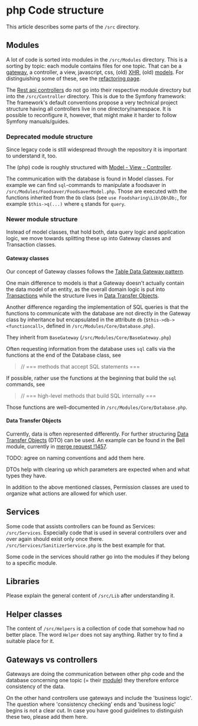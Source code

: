# php Code structure
This article describes some parts of the `/src` directory.

## Modules

A lot of code is sorted into modules in the `/src/Modules` directory.
This is a sorting by topic: each module contains files for one topic.
That can be a [gateway](#gateway-classes-vs-models),
a controller, a view, javascript, css, (old) [XHR](requests.md#xhr),
(old) [models](#deprecated-code-structure). For distinguishing
some of these, see the [refactoring page](refactor.md#back-end).

The [Rest api controllers](requests.md#rest-api) do not go into
their respective module directory but into the `/src/Controller`
directory. This is due to the Symfony framework: The framework's
default conventions propose a very technical project structure
having all controllers live in one directory/namespace. It is
possible to reconfigure it, however, that might make it harder
to follow Symfony manuals/guides. 


### Deprecated module structure

Since legacy code is still widespread through the repository it is important to understand it, too.

The (php) code is roughly structured with [Model - View - Controller](https://en.wikipedia.org/wiki/Model%E2%80%93view%E2%80%93controller).

The communication with the database is found in Model classes.
For example we can find `sql`-commands to manipulate a foodsaver in `/src/Modules/Foodsaver/FoodsaverModel.php`.
Those are executed with the functions inherited from the `Db` class (see `use Foodsharing\Lib\Db\Db;`, for example `$this->q(...)` where `q` stands for `query`.

### Newer module structure

Instead of model classes, that hold both, data query logic and application logic, we move towards splitting these up
into Gateway classes and Transaction classes.

#### Gateway classes

Our concept of Gateway classes follows the [Table Data Gateway pattern](https://www.martinfowler.com/eaaCatalog/tableDataGateway.html).

One main difference to models is that a Gateway doesn't actually contain the data model of an entity, as the overall
domain logic is put into [Transactions](#transaction-classes) while the structure lives in [Data Transfer Objects](#data-transfer-objects).

Another difference regarding the implementation of SQL queries is that the functions to communicate with the database
are not directly in the Gateway class by inheritance but encapsulated in the attribute `db` (`$this->db-><functioncall>`, defined in `/src/Modules/Core/Database.php`).

They inherit from `BaseGateway` (`/src/Modules/Core/BaseGateway.php`)

Often requesting information from the database uses `sql` calls via the functions at the end of the Database class, see 
 > // === methods that accept SQL statements ===

If possible, rather use the functions at the beginning that build the `sql` commands, see
 > // === high-level methods that build SQL internally ===

Those functions are well-documented in `/src/Modules/Core/Database.php`.

#### Data Transfer Objects
Currently, data is often represented differently. 
For further structuring  [Data Transfer Objects](https://en.wikipedia.org/wiki/Data_transfer_object) (DTO) can be used. An example can be found in the Bell module, currently in [merge request !1457](https://gitlab.com/foodsharing-dev/foodsharing/-/merge_requests/1457). 

TODO: agree on naming conventions and add them here.

DTOs help with clearing up which parameters are expected when and what types they have. 

In addition to the above mentioned classes, Permission classes are used to organize what actions are allowed for which user.




## Services

Some code that assists controllers can be found as Services: `/src/Services`.
Especially code that is used in several controllers over and over again should
exist only once there. `/src/Services/SanitizerService.php` is the best
example for that.

Some code in the services should rather go into the modules if they
belong to a specific module.

## Libraries

Please explain the general content of `/src/Lib` after understanding it.

## Helper classes

The content of `/src/Helpers` is a collection of code that
somehow had no better place. The word `Helper` does not say anything.
Rather try to find a suitable place for it.

## Gateways vs controllers

Gateways are doing the communication between other php code and
the database concerning one topic (= their [module](#modules))
they therefore enforce consistency of the data.

On the other hand controllers use gateways and include the
'business logic'. The question where 'consistency checking' ends
and 'business logic' begins is not a clear cut.
In case you have good guidelines to distinguish these two,
please add them here.

